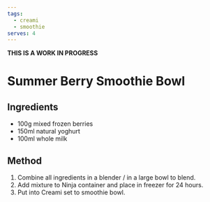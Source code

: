 ```yaml
---
tags:
  - creami
  - smoothie
serves: 4
---
```

**THIS IS A WORK IN PROGRESS**

# Summer Berry Smoothie Bowl

## Ingredients

- 100g mixed frozen berries
- 150ml natural yoghurt
- 100ml whole milk

## Method

1. Combine all ingredients in a blender / in a large bowl to blend.
2. Add mixture to Ninja container and place in freezer for 24 hours.
3. Put into Creami set to smoothie bowl.
